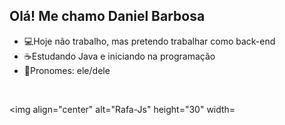 ## Olá! Me chamo Daniel Barbosa


- 💻Hoje não trabalho, mas pretendo trabalhar como back-end
- ☕Estudando Java e iniciando na programação
- 👨Pronomes: ele/dele

<div style="display: inline_block"><br>

<img align="center" alt="Rafa-Js" height="30" width=
            <link rel="stylesheet" href="https://cdn.jsdelivr.net/gh/devicons/devicon@v2.15.1/devicon.min.css">
          

</div>

